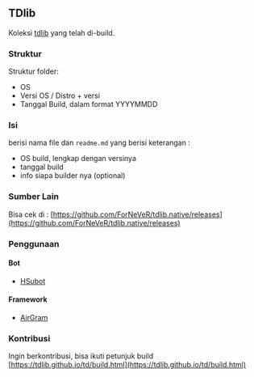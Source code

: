 ## TDlib

Koleksi [tdlib](https://github.com/tdlib/td) yang telah di-build.

### Struktur

Struktur folder:

- OS
- Versi OS / Distro + versi
- Tanggal Build, dalam format YYYYMMDD

### Isi

berisi nama file dan `readme.md` yang berisi keterangan :

- OS build, lengkap dengan versinya
- tanggal build
- info siapa builder nya (optional)

### Sumber Lain

Bisa cek di : [https://github.com/ForNeVeR/tdlib.native/releases](https://github.com/ForNeVeR/tdlib.native/releases)

### Penggunaan

#### Bot

- [HSubot](https://github.com/banghasan/hsubot)

#### Framework

- [AirGram](https://airgram.netlify.app/)

### Kontribusi

Ingin berkontribusi, bisa ikuti petunjuk build [https://tdlib.github.io/td/build.html](https://tdlib.github.io/td/build.html)